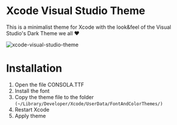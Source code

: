 Xcode Visual Studio Theme
=======================

This is a minimalist theme for Xcode with the look&feel of the Visual Studio's Dark Theme we all ❤

![xcode-visual-studio-theme](https://github.com/kutyel/xcode-visual-studio-theme/blob/master/theme-preview.png?raw=true)

Installation
=======================

1. Open the file CONSOLA.TTF
2. Install the font
3. Copy the theme file to the folder ``(~/Library/Developer/Xcode/UserData/FontAndColorThemes/)``
4. Restart Xcode
5. Apply theme
